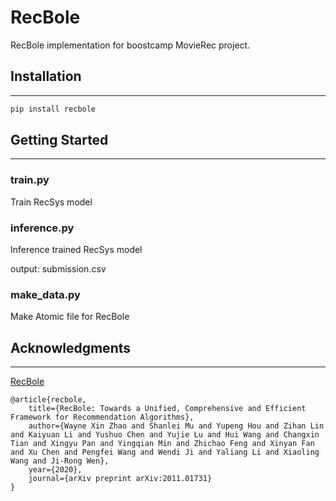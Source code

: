 # RecBole

RecBole implementation for boostcamp MovieRec project.

## Installation

---

```bash
pip install recbole
```

## Getting Started

---

### train.py

Train RecSys model

### inference.py

Inference trained RecSys model

output: submission.csv

### make_data.py

Make Atomic file for RecBole

## Acknowledgments

---

[RecBole](https://recbole.io/)

```
@article{recbole,
    title={RecBole: Towards a Unified, Comprehensive and Efficient Framework for Recommendation Algorithms},
    author={Wayne Xin Zhao and Shanlei Mu and Yupeng Hou and Zihan Lin and Kaiyuan Li and Yushuo Chen and Yujie Lu and Hui Wang and Changxin Tian and Xingyu Pan and Yingqian Min and Zhichao Feng and Xinyan Fan and Xu Chen and Pengfei Wang and Wendi Ji and Yaliang Li and Xiaoling Wang and Ji-Rong Wen},
    year={2020},
    journal={arXiv preprint arXiv:2011.01731}
}
```